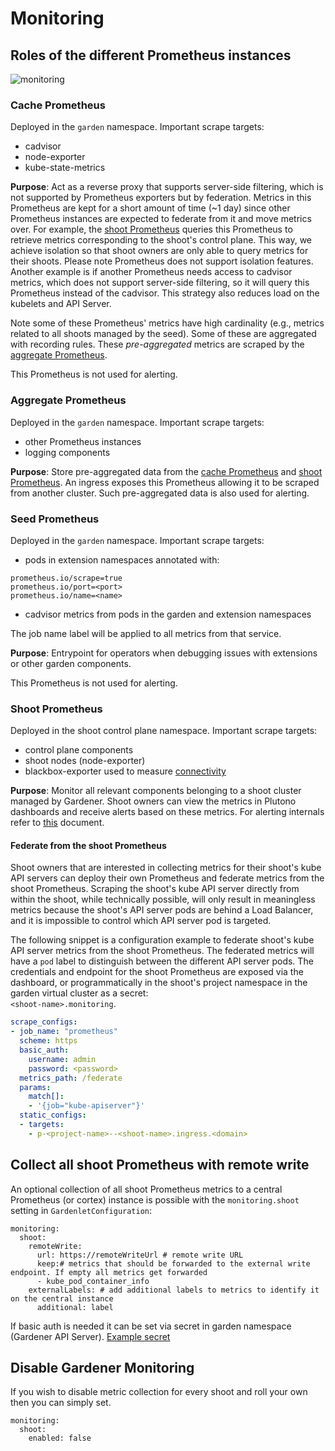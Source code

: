 # Monitoring

## Roles of the different Prometheus instances

![monitoring](./images/monitoring.png)

### Cache Prometheus

Deployed in the `garden` namespace. Important scrape targets:

- cadvisor
- node-exporter
- kube-state-metrics

**Purpose**: Act as a reverse proxy that supports server-side filtering, which is not supported by Prometheus exporters but by federation. Metrics in this Prometheus are kept for a short amount of time (~1 day) since other Prometheus instances are expected to federate from it and move metrics over. For example, the [shoot Prometheus](#shoot-prometheus) queries this Prometheus to retrieve metrics corresponding to the shoot's control plane. This way, we achieve isolation so that shoot owners are only able to query metrics for their shoots. Please note Prometheus does not support isolation features. Another example is if another Prometheus needs access to cadvisor metrics, which does not support server-side filtering, so it will query this Prometheus instead of the cadvisor. This strategy also reduces load on the kubelets and API Server.

Note some of these Prometheus' metrics have high cardinality (e.g., metrics related to all shoots managed by the seed). Some of these are aggregated with recording rules. These _pre-aggregated_ metrics are scraped by the [aggregate Prometheus](#aggregate-prometheus).

This Prometheus is not used for alerting.

### Aggregate Prometheus

Deployed in the `garden` namespace. Important scrape targets:

- other Prometheus instances
- logging components

**Purpose**: Store pre-aggregated data from the [cache Prometheus](#cache-prometheus) and [shoot Prometheus](#shoot-prometheus). An ingress exposes this Prometheus allowing it to be scraped from another cluster. Such pre-aggregated data is also used for alerting.

### Seed Prometheus

Deployed in the `garden` namespace. Important scrape targets:

- pods in extension namespaces annotated with:
```
prometheus.io/scrape=true
prometheus.io/port=<port>
prometheus.io/name=<name>
```
- cadvisor metrics from pods in the garden and extension namespaces

The job name label will be applied to all metrics from that service.

**Purpose**: Entrypoint for operators when debugging issues with extensions or other garden components.

This Prometheus is not used for alerting.

### Shoot Prometheus

Deployed in the shoot control plane namespace. Important scrape targets:

- control plane components
- shoot nodes (node-exporter)
- blackbox-exporter used to measure [connectivity](connectivity.md)

**Purpose**: Monitor all relevant components belonging to a shoot cluster managed by Gardener. Shoot owners can view the metrics in Plutono dashboards and receive alerts based on these metrics. For alerting internals refer to [this](alerting.md) document.

#### Federate from the shoot Prometheus

Shoot owners that are interested in collecting metrics for their shoot's kube API servers can deploy their own Prometheus and federate metrics from the shoot Prometheus. Scraping the shoot's kube API server directly from within the shoot, while technically possible, will only result in meaningless metrics because the shoot's API server pods are behind a Load Balancer, and it is impossible to control which API server pod is targeted.

The following snippet is a configuration example to federate shoot's kube API server metrics from the shoot Prometheus. The federated metrics will have a `pod` label to distinguish between the different API server pods. The credentials and endpoint for the shoot Prometheus are exposed via the dashboard, or programmatically in the shoot's project namespace in the garden virtual cluster as a secret:<br/>`<shoot-name>.monitoring`.

```yaml
scrape_configs:
- job_name: "prometheus"
  scheme: https
  basic_auth:
    username: admin
    password: <password>
  metrics_path: /federate
  params:
    match[]:
    - '{job="kube-apiserver"}'
  static_configs:
  - targets:
    - p-<project-name>--<shoot-name>.ingress.<domain>
```

## Collect all shoot Prometheus with remote write

An optional collection of all shoot Prometheus metrics to a central Prometheus (or cortex) instance is possible with the `monitoring.shoot` setting in `GardenletConfiguration`:
```
monitoring:
  shoot:
    remoteWrite:
      url: https://remoteWriteUrl # remote write URL
      keep:# metrics that should be forwarded to the external write endpoint. If empty all metrics get forwarded
      - kube_pod_container_info
    externalLabels: # add additional labels to metrics to identify it on the central instance
      additional: label
```

If basic auth is needed it can be set via secret in garden namespace (Gardener API Server). [Example secret](../../example/10-secret-remote-write.yaml)

## Disable Gardener Monitoring

If you wish to disable metric collection for every shoot and roll your own then you can simply set.
```
monitoring:
  shoot:
    enabled: false
```
